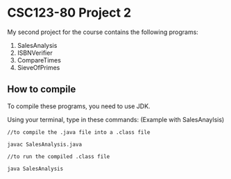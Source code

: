 # CSC123-80 Project 2

My second project for the course contains the following programs:

1. SalesAnalysis
2. ISBNVerifier
3. CompareTimes
4. SieveOfPrimes

## How to compile
To compile these programs, you need to use JDK.

Using your terminal, type in these commands: (Example with SalesAnaylsis)

` //to compile the .java file into a .class file `

` javac SalesAnalysis.java `

` //to run the compiled .class file `

` java SalesAnalysis `